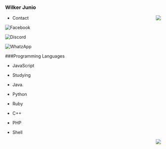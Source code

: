 ### Wilker Junio
<!--
**Moderno858/Moderno858** is a ✨ _special_ ✨ repository because its `README.md` (this file) appears on your GitHub profile.

Here are some ideas to get you started:

- 🔭 I’m currently working on ...
- 🌱 I’m currently learning ...
- 👯 I’m looking to collaborate on ...
- 🤔 I’m looking for help with ...
- 💬 Ask me about ...
- 📫 How to reach me: ...
- 😄 Pronouns: ...
- ⚡ Fun fact: ...
-->
<img align="right" src="https://images-ext-2.discordapp.net/external/wlAudzOrqQ09hTU5vSxs0_dAM58mX1ywNXFBpKEpO1g/%3Fsize%3D2048/https/cdn.discordapp.com/avatars/692024144589750372/31f4803d6ba0bb53951e986f5ca210b5.png" />


- Contact 

![Facebook](https://img.shields.io/badge/Feceboook-Wilker%20Junio-blue)

![Discord](https://img.shields.io/badge/Discord-Wilker%230292-black)

![WhatzApp](https://img.shields.io/badge/WhatsApp-%2B55%2061%20995809899-green)


###Programming Languages

- JavaScript

- Studying

- Java.
- Python
- Ruby 
- C++
- PHP
- Shell



<img align="right" src="https://github-readme-stats.vercel.app/api?username=Moderno858&show_icons=true" />

   
   

